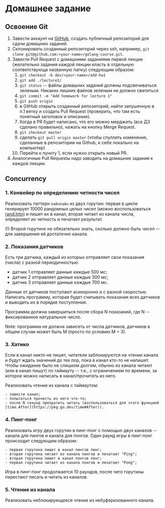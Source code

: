 # Домашнее задание

## Освоение Git 

1. Завести аккаунт на [GitHub](https://github.com/), создать публичный репозиторий для сдачи домашних заданий.
2. Склонировать созданный репозиторий через ssh, например, `git clone git@github.com:<your-name>/golang-course.git`.
3. Завести Pull Request с домашними заданиями первой лекции (желательно задания каждой лекции класть в отдельную соответствующе названную папку) следующим образом:
    1) `git checkout -b dev/<your-name>/add-hw1`
    2) `git add ./lecture1/`
    3) `git status` -- файлы домашних заданий должны подсвечиваться зеленым. Никаких лишних файлов зеленым не должно светиться
    4) `git commit -m "Add homework for lecture 1"`
    5) `git push origin`
    6) в GitHub открыть созданный репозиторий, найти запушенную в п.1 ветку и создать Pull Request (проверить, что там есть понятный заголовок и описание).
    7) Когда в PR будет написано, что его можно мерджить (все ДЗ сделано правильно), нажать на кнопку Merge Request.
    8) `git checkout master`
    9) сделать `git pull origin master` (чтобы спуллить изменения, сделанные в репозитории на Github, к себе локально на компьютер)
    10) Перейти к пункту 1, если нужно открыть новый PR.
4. Аналогичные Pull Requestы надо заводить на домашние задания к каждой лекции.

## Concurrency

### 1. Конвейер по определению четности чисел

Реализовать паттерн `пайплайн` из двух горутин: первая в цикле генерирует 10000 рандомных целых чисел (можно воспользоваться [rand.Intn](https://pkg.go.dev/math/rand#Rand.Intn)) и пишет их в канал, вторая читает из канала числа, определяет их четность и печатает результат.

(!) Второй горутине не обязательно знать, сколько должно быть чисел -- для завершения ей достаточно канала.

### 2. Показания датчиков

Есть три датчика, каждый из которых отправляет свои показания (числа) 
с разной периодичностью:
 - датчик 1 отправляет данные каждые 500 мс;
 - датчик 2 отправляет данные каждые 300 мс;
 - датчик 3 отправляет данные каждые 700 мс.

Данные от датчиков поступают асинхронно и с разной скоростью.
Написать программу, которая будет считывать показания всех датчиков 
и выводить их в порядке поступления.

Программа должна завершиться после сбора N показаний, где N -- 
фиксированное натуральное число.

Note: программа не должна зависеть от числа датчиков, датчиков в общем случае может быть M (просто по условию M = 3).

### 3. Хатико

Если в канал никто не пишет, читатели заблокируются на чтении канала и будут ждать значений до тех пор, пока в канал кто-то не напишет. Чтобы ожидание было не слишком долгим, обычно из канала читают (или в канал пишут) по таймауту -- т.е., с ограничением по времени, за которое можно написать в канал/прочитать из него.

Реализовать чтение из канала с таймаутом:

    - завести канал;
    - попытаться прочесть из него что-то;
    - после N секунд прекратить читать (воспользоваться для этого функцией [time.After](https://pkg.go.dev/time#After)).

### 4. Пинг-понг

Реализовать игру двух горутин в пинг-понг с помощью двух каналов -- канала для пингов и канала для понгов. Один раунд игры в пинг-понг происходит следующим образом: 

    - первая горутина пишет в канал пингов пинг;
    - вторая горутина читает из канала пингов и печатает "Ping";
    - вторая горутина пишет в канал понгов понг;
    - первая горутина читает из канала понгов и печатает "Pong";

Игра в пинг-понг продолжается 10 раундов, после чего горутины перестают писать и читать из каналов.

### 5. Чтение из канала

Реализовать неблокирующееся чтение из небуферизованного канала.